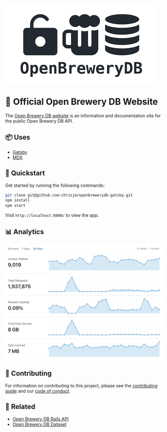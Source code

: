 ![Open Brewery DB logo](OpenBreweryDBLogo.png)

# 🍻 Official Open Brewery DB Website

The [Open Brewery DB website](https://www.openbrewerydb.org/) is an information and documentation site for the public Open Brewery DB API.

## 📦 Uses

* [Gatsby](https://www.gatsbyjs.org/)
* [MDX](https://mdxjs.com/)

## 🚀 Quickstart

Get started by running the following commands:

```bash
git clone git@github.com:chrisjm/openbrewerydb-gatsby.git
npm install
npm start
```

Visit `http://localhost:8000/` to view the app.

## 📊 Analytics

![Cloudflare Analytics](stats.png)

## 🤝 Contributing

For information on contributing to this project, please see the [contributing guide](CONTRIBUTING.md) and our [code of conduct](CODE_OF_CONDUCT.md).

## 🔗 Related

* [Open Brewery DB Rails API](https://github.com/chrisjm/openbrewerydb-rails-api)
* [Open Brewery DB Dataset](https://github.com/openbrewerydb/openbrewerydb)
